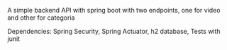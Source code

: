 A simple backend API with spring boot with two endpoints, one for video and other for categoria

Dependencies:
    Spring Security,
    Spring Actuator,
    h2 database,
    Tests with junit
